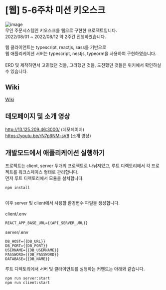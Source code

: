 # [웹] 5-6주차 미션 키오스크
![image](https://user-images.githubusercontent.com/49009864/184526605-e61e27d5-38a7-4fa5-bb26-3be29790fcdf.png) <br/>
무인 주문시스템인 키오스크를 웹으로 구현한 프로젝트입니다. <br/>
2022/08/01 ~ 2022/08/12 약 2주간 진행하였습니다. <br/>

웹 클라이언트는 typescript, reactjs, sass를 기반으로 <br/>
웹 애플리케이션 서버는 typescript, nestjs, typeorm을 사용하여 구현하였습니다. <br/>
<br/>
ERD 및 제작하면서 고민했던 것들, 고려했던 것들, 도전했던 것들은 위키에서 확인하실 수 있습니다.

## Wiki
[Wiki](https://github.com/woowa-techcamp-2022/web-kiosk-leehyeongjun/wiki)


## 데모페이지 및 소개 영상
http://13.125.209.46:3000/ (데모페이지) <br/>
https://youtu.be/rN7p6NM-sV8 (소개 영상)

## 개발모드에서 애플리케이션 실행하기
프로젝트는 client, server 두개의 프로젝트로 나눠져있고, 루트 디렉토리에서 각 프로젝트를 워크스페이스 형태로 관리합니다. <br/>
먼저 루트 디렉토리에서 모듈을 설치합니다.
```shell
npm install
```
<br/>
이후 server 및 client에서 사용할 환경변수 파일을 생성합니다. <br/>
<br/>
client/.env

```
REACT_APP_BASE_URL={{API_SERVER_URL}}
```

server/.env
```
DB_HOST={{DB_URL}}
DB_PORT={{DB_PORT}}
USERNAME={{DB_USERNAME}}
PASSWORD={{DB_PASSWORD}}
DATABASE={{DB_NAME}}
```

루트 디렉토리에서 서버 및 클라이언트를 실행하는 커맨드는 아래와 같습니다.
```
npm run server:start
npm run client:start
```
